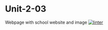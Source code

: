 # Unit-2-03
Webpage with school website and image
[![linter](https://github.com/<Mateo-Ugarte>/Unit-2-03/workflows/linter/badge.svg)](https://github.com/marketplace/actions/super-linter)       
